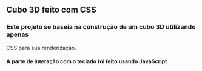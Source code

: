 ## Cubo 3D feito com CSS
### Este projeto se baseia na construção de um cubo 3D utilizando apenas
CSS para sua renderização.
<br>
#### A parte de interação com o teclado foi feito usando JavaScript